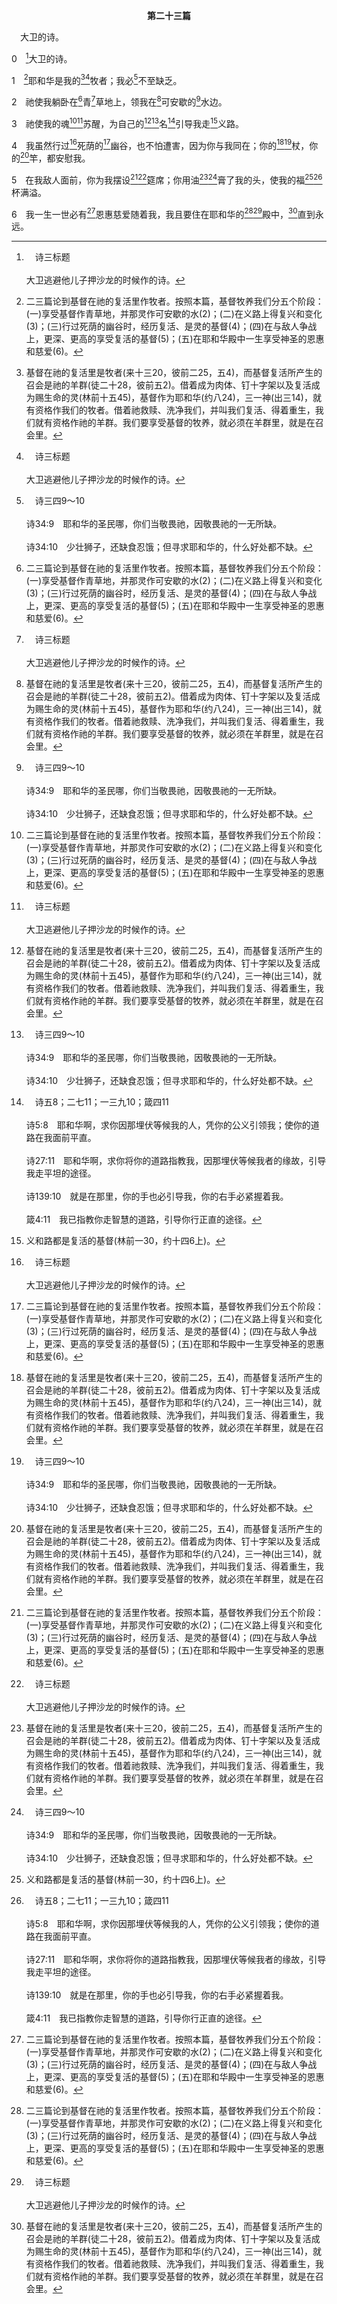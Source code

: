 <p style="text-align:center;font-weight:bold;">第二十三篇</p>

<a name="0">

<span id="spsm">　大卫的诗。

0　[^a]大卫的诗。

[^a]:　诗三标题<br><br>大卫逃避他儿子押沙龙的时候作的诗。

1　[^1]耶和华是我的[^2][^a]牧者；我必[^b]不至缺乏。

[^1]:二三篇论到基督在祂的复活里作牧者。按照本篇，基督牧养我们分五个阶段：(一)享受基督作青草地，并那灵作可安歇的水(2)；(二)在义路上得复兴和变化(3)；(三)行过死荫的幽谷时，经历复活、是灵的基督(4)；(四)在与敌人争战上，更深、更高的享受复活的基督(5)；(五)在耶和华殿中一生享受神圣的恩惠和慈爱(6)。

[^2]:基督在祂的复活里是牧者(来十三20，彼前二25，五4)，而基督复活所产生的召会是祂的羊群(徒二十28，彼前五2)。借着成为肉体、钉十字架以及复活成为赐生命的灵(林前十五45)，基督作为耶和华(约八24)，三一神(出三14)，就有资格作我们的牧者。借着祂救赎、洗净我们，并叫我们复活、得着重生，我们就有资格作祂的羊群。我们要享受基督的牧养，就必须在羊群里，就是在召会里。

[^a]:　诗八十1；赛四十11；耶三一10；结三四12；约十11；来十三20；彼前二25；启七17<br><br>诗80:1　亚萨的诗，交与歌咏长；调用见证的百合花。<br><br>领约瑟如领羊群之以色列的牧者啊，求你侧耳听；坐在二基路伯之间的啊，求你发出光来。<br><br>赛40:11　祂必像牧人牧养自己的羊群，用膀臂聚集羊羔，抱在怀中。祂必引导那乳养小羊的。<br><br>耶31:10　列国啊，要听耶和华的话，传扬在远处的众海岛，说，赶散以色列的必招聚他，又看守他，好像牧人看守羊群。<br><br>结34:12　牧人在他四散的羊中间日子，怎样寻找他的羊，我必照样寻找我的羊；这些羊在密云黑暗的日子四散到各处，我必把他们从那里救回来。<br><br>约10:11　我是好牧人，好牧人为羊舍命。<br><br>来13:20　但愿平安的神，就是那凭永约之血，领群羊的大牧人我们的主耶稣，从死人中上来的，<br><br>彼前2:25　你们好像羊走迷了路，如今却归到你们魂的牧人和监督了。<br><br>启7:17　因为宝座中的羔羊必牧养他们，领他们到生命水的泉；神也必从他们眼中擦去一切的眼泪。

[^b]:　诗三四9～10<br><br>诗34:9　耶和华的圣民哪，你们当敬畏祂，因敬畏祂的一无所缺。<br><br>诗34:10　少壮狮子，还缺食忍饿；但寻求耶和华的，什么好处都不缺。

2　祂使我躺卧在[^1]青[^a]草地上，领我在[^2]可安歇的[^b]水边。

[^1]:青草地表征基督是祂的羊得喂养的地方(约十9与注2)；青绿色表征生命的丰富。基督借着祂的成为肉体、死与复活，就能成为我们的青草地。

[^2]:可安歇的水，表征在基督的复活里得着完成的那灵(约七37～39与39注1)。在基督牧养的起初阶段，小羊，就是基督里的婴孩(约二一15，彼前二2)，从基督这青草地得喂养，并喝那灵(林前十二13)，就是那复活、是灵的基督，作可安歇的水。

[^a]:　结三四14；约十9<br><br>结34:14　我必在美好的草场牧养他们，他们的住处必在以色列高处的山上；他们必在佳美的住处躺卧，也在以色列山肥美的草场吃草。<br><br>约10:9　我就是门；凡从我进来的，必要得救，并且必要入，必要出，也必要找着草场。

[^b]:　赛四九10；约七38；启七17<br><br>赛49:10　他们必不饥不渴；炎热和烈日必不伤害他们；因为怜恤他们的必引导他们，领他们到水泉旁边。<br><br>约7:38　信入我的人，就如经上所说，从他腹中要流出活水的江河来。<br><br>启7:17　因为宝座中的羔羊必牧养他们，领他们到生命水的泉；神也必从他们眼中擦去一切的眼泪。

3　祂使我的魂[^1][^a]苏醒，为自己的[^2][^b]名[^c]引导我走[^3]义路。

[^1]:在基督牧养的第二阶段，祂使我们的魂苏醒(复兴并变化—罗十二2，弗四23)，并引导我们(照着灵)走义路(以满足义的要求—罗八4。)我们要成为义的，就是照着神公义严格的要求，在神面前与人事物都是对的，就需要魂得着复兴并变化，好使我们的心思、情感和意志是正确、平衡的。

[^2]:名指明人位。因此，“为自己的名”指在祂的人位里。基督在祂的复活里乃是那是灵的基督—赐生命的灵，祂在自己这人位里，在我们里面引导我们走义路(参西三17)。

[^3]:义和路都是复活的基督(林前一30，约十四6上)。

[^a]:　诗十九7；参罗十二2；弗四23<br><br>诗19:7　耶和华的律法完全，能苏醒人的魂；耶和华的法度可靠，能使愚蒙人有智慧；<br><br>罗12:2　不要模仿这世代，反要借着心思的更新而变化，叫你们验证何为神那美好、可喜悦并纯全的旨意。<br><br>弗4:23　而在你们心思的灵里得以更新，

[^b]:　诗二五11；三一3；七九9；一〇六8；一〇九21；一四三11<br><br>诗25:11　耶和华啊，求你因你的名赦免我的罪孽，因为我的罪孽重大。<br><br>诗31:3　因为你是我的岩石，我的山寨；所以求你为你名的缘故，引导我，引领我。<br><br>诗79:9　拯救我们的神啊，求你因你名的荣耀，帮助我们；为你名的缘故，搭救我们，遮盖我们的罪。<br><br>诗106:8　然而祂因自己的名拯救他们，为要使人知道祂的大能。<br><br>诗109:21　主耶和华啊，求你为你名的缘故恩待我；因你的慈爱美好，求你搭救我；<br><br>诗143:11　耶和华啊，求你为你的名将我救活；凭你的公义，将我从患难中领出来；

[^c]:　诗五8；二七11；一三九10；箴四11<br><br>诗5:8　耶和华啊，求你因那埋伏等候我的人，凭你的公义引领我；使你的道路在我面前平直。<br><br>诗27:11　耶和华啊，求你将你的道路指教我，因那埋伏等候我者的缘故，引导我走平坦的途径。<br><br>诗139:10　就是在那里，你的手也必引导我，你的右手必紧握着我。<br><br>箴4:11　我已指教你走智慧的道路，引导你行正直的途径。

4　我虽然行过[^a]死荫的[^1]幽谷，也不怕遭害，因为你与我同在；你的[^2][^b]杖，你的[^2]竿，都安慰我。

[^1]:在基督牧养的第三阶段，我们行过死荫的幽谷(即经过人生的难处和苦难)，经历那复活、是灵之基督的同在。我们行过死荫的幽谷时，不怕遭害，因为那是灵的基督与我们同在(太二八20下，提后四22)。祂的同在对我们是安慰、拯救和扶持的能力。我们在幽谷中的时候，应当简单的留在那里并安息在主里。我们安息在主里，会使谷缩短，使荫减少，并将死除去。

[^2]:杖是为着保护，竿是为着训练、引导和扶持。在死荫的幽谷中，主的保护、引导和扶持都安慰我们。

[^a]:　伯三5；十22；赛九2；太四16；路一79<br><br>伯3:5　愿黑暗和死荫索取那日；愿密云停在其上；愿日蚀惊吓它。<br><br>伯10:22　那地黑暗，如同幽暗，是死荫混沌之地，即使发光也像幽暗。<br><br>赛9:2　那行走在黑暗中的百姓，看见了大光；那些住在死荫之地的人，有光照耀他们。<br><br>太4:16　那坐在黑暗中的百姓，看见了大光；并且向那些坐在死亡的境域和阴影中的人，有光出现，照着他们。”<br><br>路1:79　要照亮坐在黑暗中死荫里的人，把我们的脚引到平安的路上。

[^b]:　弥七14<br><br>弥7:14　求你用你的杖牧放你那独居在迦密山树林的民，就是你产业的羊群；求你让他们在巴珊和基列得着牧养，像古时一样。

5　在我敌人面前，你为我摆设[^1][^a]筵席；你用油[^2][^b]膏了我的头，使我的福[^3][^c]杯满溢。

[^1]:在基督牧养的第四阶段，在我们对复活之基督更深、更高的享受中，主在我们敌人面前为我们摆设筵席(基督同祂的丰富作我们的享受。)我们若从事属灵的争战并击败敌人，就必在主的桌子前，丰富的享受祂作我们的筵席(参创十四17～18)。

[^2]:原文指节期筵席中所作的膏抹。在主牧养的第四阶段，祂用油(欢乐的油—来一9，表征复合的灵这复合的膏油—出三十23～26与25注2，26注1)膏了我们的头。膏头就是膏全身(一三三2，林后一21)。这是复合、赐生命的灵在基督复活里的涂抹(约壹二20与注1)。

[^3]:在基督牧养的第四阶段，我们的杯(福杯—林前十16上，太二六27与注)满溢。本节含示三一神—子是筵席(林前十一23～26)，那灵是膏油(路四18)，父是祝福的源头(弗一3)。

[^a]:　诗七八19；箴九2；徒十六34<br><br>诗78:19　并且出言顶撞神，说，神岂能在旷野摆设筵席吗？<br><br>箴9:2　她宰牲调酒，设摆筵席；<br><br>徒16:34　于是禁卒领他们上去，到他的家里，给他们摆上饭，他和全家因为信了神，就都欢腾。

[^b]:　诗四五7；九二10<br><br>诗45:7　你爱公义，恨恶邪恶；所以神，就是你的神，用欢乐的油膏你，胜过膏你的同伙。<br><br>诗92:10　你却高举了我的角，如野牛的角；我是被新油膏了的。

[^c]:　诗十六5；一一六13；参林前十16；21<br><br>诗16:5　耶和华是我的产业，是我杯中的分；我所得的分你为我持守。<br><br>诗116:13　我要举起救恩的杯，呼求耶和华的名。<br><br>林前10:16　我们所祝福的福杯，岂不是基督之血的交通吗？我们所擘开的饼，岂不是基督身体的交通吗？<br><br>林前10:21　你们不能喝主的杯，又喝鬼的杯；不能有分于主的筵席，又有分于鬼的筵席。

6　我一生一世必有[^1]恩惠慈爱随着我，我且要住在耶和华的[^1][^a]殿中，[^2]直到永远。

[^1]:恩惠，直译，美善。基督牧养的第五阶段，乃是在耶和华的殿中一生享受神圣的恩惠和慈爱。在是灵的基督生机的牧养下，我们“一生一世”(指今世)必有恩惠慈爱随着我们。“恩惠”指基督的恩，“慈爱”指父的爱，“随着”含示那灵的交通(林后十三14)。至终，这样对经过过程并终极完成之三一神的享受，将我们引到神的殿(基督、召会与新耶路撒冷—约一14，二21，提前三15～16，启二一2～3，22)中对神的享受；我们要住在神的殿中，“直到永远”(指今世、来世和永世。)

[^2]:直译，日子长久。

[^a]:　创二八17；诗二六8；二七4；八四4<br><br>创28:17　他就惧怕，说，这地方何等可畏！这不是别的，乃是神的家，也是天的门。<br><br>诗26:8　耶和华啊，我爱你所住的殿，和你的荣耀所居之处。<br><br>诗27:4　有一件事，我曾求耶和华，我仍要寻求；就是一生一世住在耶和华的殿中，瞻仰祂的荣美，在祂的殿里求问。<br><br>诗84:4　住在你殿中的，便为有福；他们仍要赞美你。〔细拉〕


